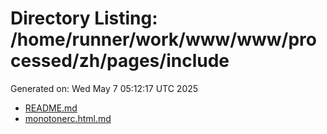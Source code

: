 # Directory Listing: /home/runner/work/www/www/processed/zh/pages/include
Generated on: Wed May  7 05:12:17 UTC 2025

- [README.md](README.md)
- [monotonerc.html.md](monotonerc.html.md)
